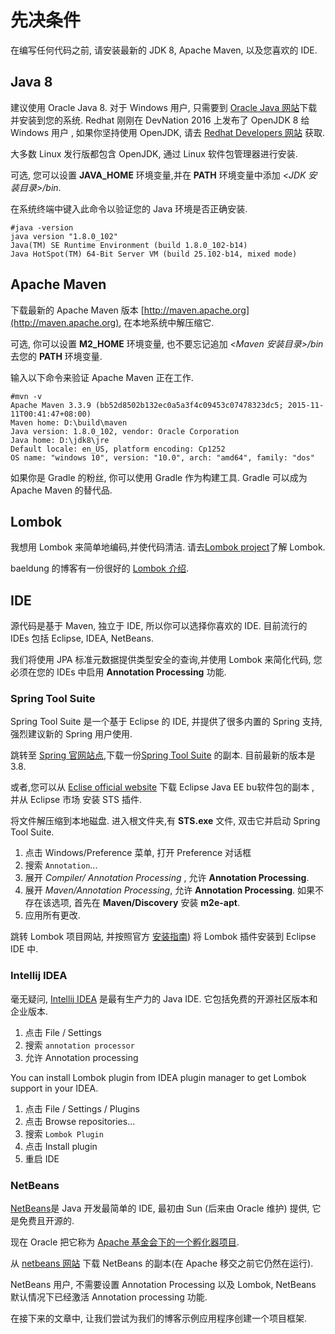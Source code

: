 # 先决条件

在编写任何代码之前, 请安装最新的 JDK 8, Apache Maven, 以及您喜欢的 IDE.

## Java 8

建议使用 Oracle Java 8. 对于 Windows 用户, 只需要到 [Oracle Java 网站](http://java.oracle.com)下载并安装到您的系统. Redhat 刚刚在 DevNation 2016 上发布了 OpenJDK 8 给 Windows 用户 , 如果你坚持使用 OpenJDK, 请去 [Redhat Developers 网站](https://developers.redhat.com) 获取.
	
大多数 Linux 发行版都包含 OpenJDK, 通过 Linux 软件包管理器进行安装.

可选, 您可以设置 **JAVA\_HOME** 环境变量,并在 **PATH** 环境变量中添加 *&lt;JDK 安装目录>/bin*.

在系统终端中键入此命令以验证您的 Java 环境是否正确安装.

```
#java -version
java version "1.8.0_102"
Java(TM) SE Runtime Environment (build 1.8.0_102-b14)
Java HotSpot(TM) 64-Bit Server VM (build 25.102-b14, mixed mode)
```

## Apache Maven
   
下载最新的 Apache Maven 版本 [http://maven.apache.org](http://maven.apache.org), 在本地系统中解压缩它. 

可选, 你可以设置 **M2\_HOME** 环境变量, 也不要忘记追加 *&lt;Maven 安装目录>/bin* 去您的 **PATH** 环境变量.  

输入以下命令来验证 Apache Maven 正在工作.

```
#mvn -v
Apache Maven 3.3.9 (bb52d8502b132ec0a5a3f4c09453c07478323dc5; 2015-11-11T00:41:47+08:00)
Maven home: D:\build\maven
Java version: 1.8.0_102, vendor: Oracle Corporation
Java home: D:\jdk8\jre
Default locale: en_US, platform encoding: Cp1252
OS name: "windows 10", version: "10.0", arch: "amd64", family: "dos"
```	
	
如果你是 Gradle 的粉丝, 你可以使用 Gradle 作为构建工具. Gradle 可以成为 Apache Maven 的替代品.

## Lombok

我想用 Lombok 来简单地编码,并使代码清洁. 请去[Lombok project](https://projectlombok.org/)了解 Lombok.

baeldung 的博客有一份很好的 [Lombok 介绍](http://www.baeldung.com/intro-to-project-lombok).

## IDE 

源代码是基于 Maven, 独立于 IDE, 所以你可以选择你喜欢的 IDE. 目前流行的 IDEs 包括 Eclipse, IDEA, NetBeans.

我们将使用 JPA 标准元数据提供类型安全的查询,并使用 Lombok 来简化代码, 您必须在您的 IDEs 中启用 **Annotation Processing** 功能. 

### Spring Tool Suite

Spring Tool Suite 是一个基于 Eclipse 的 IDE, 并提供了很多内置的 Spring 支持,强烈建议新的 Spring 用户使用.

跳转至 [Spring 官网站点](https://spring.io),下载一份[Spring Tool Suite](https://spring.io/tools/sts) 的副本. 目前最新的版本是 3.8.

或者,您可以从 [Eclise official website](https://www.eclipse.org) 下载 Eclipse Java EE bu软件包的副本 , 并从 Eclipse 市场 安装 STS 插件.
	
将文件解压缩到本地磁盘. 进入根文件夹,有 **STS.exe** 文件, 双击它并启动 Spring Tool Suite.

1. 点击 Windows/Preference 菜单, 打开 Preference 对话框
2. 搜索 `Annotation`...
3. 展开 *Compiler/ Annotation Processing* , 允许 **Annotation Processing**.
4. 展开 *Maven/Annotation Processing*, 允许 **Annotation Processing**. 如果不存在该选项, 首先在 **Maven/Discovery** 安装 **m2e-apt**.  
5. 应用所有更改.

跳转 Lombok 项目网站, 并按照官方 [安装指南](https://projectlombok.org/setup/eclipse)) 将 Lombok 插件安装到 Eclipse IDE 中.

### Intellij IDEA	

毫无疑问, [Intellij IDEA](https://www.jetbrains.com/idea) 是最有生产力的 Java IDE. 它包括免费的开源社区版本和企业版本.

1. 点击 File / Settings 
2. 搜索 `annotation processor`
3. 允许 Annotation processing

You can install Lombok plugin from IDEA plugin manager to get Lombok support in your IDEA.

1. 点击 File / Settings / Plugins
2. 点击 Browse repositories...
3. 搜索 `Lombok Plugin`
4. 点击 Install plugin
5. 重启 IDE 

### NetBeans

[NetBeans](http://www.netbeans.org)是 Java 开发最简单的 IDE, 最初由 Sun (后来由 Oracle 维护) 提供, 它是免费且开源的.

现在 Oracle 把它称为 [Apache 基金会下的一个孵化器项目](http://netbeans.apache.org).

从 [netbeans 网站](https://netbeans.org) 下载 NetBeans 的副本(在 Apache 移交之前它仍然在运行).

NetBeans 用户, 不需要设置 Annotation Processing 以及 Lombok, NetBeans 默认情况下已经激活 Annotation processing 功能.

在接下来的文章中, 让我们尝试为我们的博客示例应用程序创建一个项目框架.